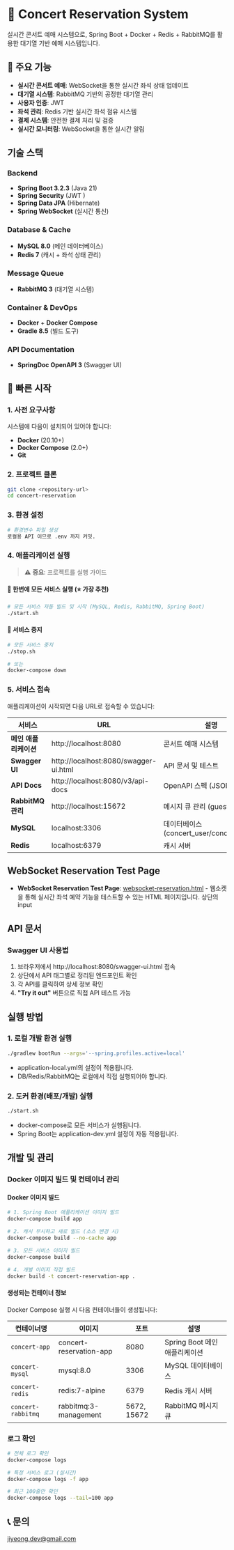 # 🎵 Concert Reservation System

실시간 콘서트 예매 시스템으로, Spring Boot + Docker + Redis + RabbitMQ를 활용한 대기열 기반 예매 시스템입니다.

## 🌟 주요 기능

- **실시간 콘서트 예매**: WebSocket을 통한 실시간 좌석 상태 업데이트
- **대기열 시스템**: RabbitMQ 기반의 공정한 대기열 관리
- **사용자 인증**: JWT 
- **좌석 관리**: Redis 기반 실시간 좌석 점유 시스템
- **결제 시스템**: 안전한 결제 처리 및 검증
- **실시간 모니터링**: WebSocket을 통한 실시간 알림

##  기술 스택

### Backend
- **Spring Boot 3.2.3** (Java 21)
- **Spring Security** (JWT )
- **Spring Data JPA** (Hibernate)
- **Spring WebSocket** (실시간 통신)

### Database & Cache
- **MySQL 8.0** (메인 데이터베이스)
- **Redis 7** (캐시 + 좌석 상태 관리)

### Message Queue
- **RabbitMQ 3** (대기열 시스템)

### Container & DevOps
- **Docker** + **Docker Compose**
- **Gradle 8.5** (빌드 도구)

### API Documentation
- **SpringDoc OpenAPI 3** (Swagger UI)

## 🚀 빠른 시작

### 1. 사전 요구사항

시스템에 다음이 설치되어 있어야 합니다:
- **Docker** (20.10+)
- **Docker Compose** (2.0+)
- **Git**

### 2. 프로젝트 클론

```bash
git clone <repository-url>
cd concert-reservation
```

### 3. 환경 설정

```bash
# 환경변수 파일 생성
로컬용 API 이므로 .env 까지 커밋.
```

### 4. 애플리케이션 실행

> ⚠️ **중요**: 프로젝트를 실행 가이드

#### 🎯 한번에 모든 서비스 실행 (⭐ 가장 추천)

```bash
# 모든 서비스 자동 빌드 및 시작 (MySQL, Redis, RabbitMQ, Spring Boot)
./start.sh
```

#### 🛑 서비스 중지

```bash
# 모든 서비스 중지
./stop.sh

# 또는
docker-compose down
```

### 5. 서비스 접속

애플리케이션이 시작되면 다음 URL로 접속할 수 있습니다:

| 서비스 | URL | 설명 |
|--------|-----|------|
| **메인 애플리케이션** | http://localhost:8080 | 콘서트 예매 시스템 |
| **Swagger UI** | http://localhost:8080/swagger-ui.html | API 문서 및 테스트 |
| **API Docs** | http://localhost:8080/v3/api-docs | OpenAPI 스펙 (JSON) |
| **RabbitMQ 관리** | http://localhost:15672 | 메시지 큐 관리 (guest/guest) |
| **MySQL** | localhost:3306 | 데이터베이스 (concert_user/concert_pass) |
| **Redis** | localhost:6379 | 캐시 서버 |

## WebSocket Reservation Test Page

- **WebSocket Reservation Test Page**: [websocket-reservation.html](src/main/resources/static/websocket-reservation.html) - 웹소켓을 통해 실시간 좌석 예약 기능을 테스트할 수 있는 HTML 페이지입니다. 상단의 input

##  API 문서

### Swagger UI 사용법

1. 브라우저에서 http://localhost:8080/swagger-ui.html 접속
2. 상단에서 API 태그별로 정리된 엔드포인트 확인
3. 각 API를 클릭하여 상세 정보 확인
4. **"Try it out"** 버튼으로 직접 API 테스트 가능

## 실행 방법

### 1. 로컬 개발 환경 실행

```bash
./gradlew bootRun --args='--spring.profiles.active=local'
```
- application-local.yml의 설정이 적용됩니다.
- DB/Redis/RabbitMQ는 로컬에서 직접 실행되어야 합니다.

### 2. 도커 환경(배포/개발) 실행

```bash
./start.sh
```
- docker-compose로 모든 서비스가 실행됩니다.
- Spring Boot는 application-dev.yml 설정이 자동 적용됩니다.


##  개발 및 관리

### Docker 이미지 빌드 및 컨테이너 관리

####  Docker 이미지 빌드

```bash
# 1. Spring Boot 애플리케이션 이미지 빌드
docker-compose build app

# 2. 캐시 무시하고 새로 빌드 (소스 변경 시)
docker-compose build --no-cache app

# 3. 모든 서비스 이미지 빌드
docker-compose build

# 4. 개별 이미지 직접 빌드
docker build -t concert-reservation-app .
```

####  생성되는 컨테이너 정보

Docker Compose 실행 시 다음 컨테이너들이 생성됩니다:

| 컨테이너명 | 이미지 | 포트 | 설명 |
|------------|--------|------|------|
| `concert-app` | concert-reservation-app | 8080 | Spring Boot 메인 애플리케이션 |
| `concert-mysql` | mysql:8.0 | 3306 | MySQL 데이터베이스 |
| `concert-redis` | redis:7-alpine | 6379 | Redis 캐시 서버 |
| `concert-rabbitmq` | rabbitmq:3-management | 5672, 15672 | RabbitMQ 메시지 큐 |



### 로그 확인

```bash
# 전체 로그 확인
docker-compose logs

# 특정 서비스 로그 (실시간)
docker-compose logs -f app

# 최근 100줄만 확인
docker-compose logs --tail=100 app
```


## 📞 문의

jiyeong.dev@gmail.com

